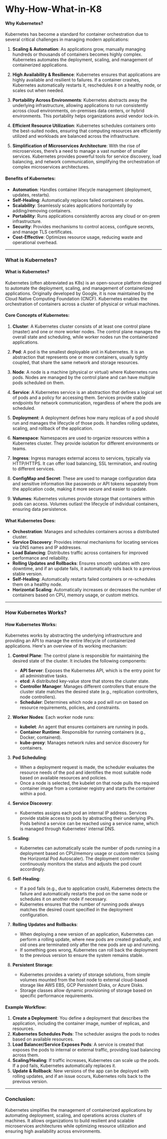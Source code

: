 # Why-How-What-in-K8

#### **Why Kubernetes?**
Kubernetes has become a standard for container orchestration due to several critical challenges in managing modern applications:

1. **Scaling & Automation**: As applications grow, manually managing hundreds or thousands of containers becomes highly complex. Kubernetes automates the deployment, scaling, and management of containerized applications.
   
2. **High Availability & Resilience**: Kubernetes ensures that applications are highly available and resilient to failures. If a container crashes, Kubernetes automatically restarts it, reschedules it on a healthy node, or scales out when needed.

3. **Portability Across Environments**: Kubernetes abstracts away the underlying infrastructure, allowing applications to run consistently across cloud environments, on-premises data centers, or hybrid environments. This portability helps organizations avoid vendor lock-in.

4. **Efficient Resource Utilization**: Kubernetes schedules containers onto the best-suited nodes, ensuring that computing resources are efficiently utilized and workloads are balanced across the infrastructure.

5. **Simplification of Microservices Architecture**: With the rise of microservices, there’s a need to manage a vast number of smaller services. Kubernetes provides powerful tools for service discovery, load balancing, and network communication, simplifying the orchestration of complex microservices architectures.

#### **Benefits of Kubernetes:**
- **Automation**: Handles container lifecycle management (deployment, updates, restarts).
- **Self-Healing**: Automatically replaces failed containers or nodes.
- **Scalability**: Seamlessly scales applications horizontally by adding/removing containers.
- **Portability**: Runs applications consistently across any cloud or on-prem infrastructure.
- **Security**: Provides mechanisms to control access, configure secrets, and manage TLS certificates.
- **Cost-Effective**: Optimizes resource usage, reducing waste and operational overhead.

---

### What is Kubernetes?

#### **What is Kubernetes?**
Kubernetes (often abbreviated as K8s) is an open-source platform designed to automate the deployment, scaling, and management of containerized applications. Originally developed by Google, it is now maintained by the Cloud Native Computing Foundation (CNCF). Kubernetes enables the orchestration of containers across a cluster of physical or virtual machines.

#### **Core Concepts of Kubernetes:**
1. **Cluster**: A Kubernetes cluster consists of at least one control plane (master) and one or more worker nodes. The control plane manages the overall state and scheduling, while worker nodes run the containerized applications.

2. **Pod**: A pod is the smallest deployable unit in Kubernetes. It is an abstraction that represents one or more containers, usually tightly coupled, that share the same network and storage resources.

3. **Node**: A node is a machine (physical or virtual) where Kubernetes runs pods. Nodes are managed by the control plane and can have multiple pods scheduled on them.

4. **Service**: A Kubernetes service is an abstraction that defines a logical set of pods and a policy for accessing them. Services provide stable endpoints for network communication, regardless of where the pods are scheduled.

5. **Deployment**: A deployment defines how many replicas of a pod should run and manages the lifecycle of those pods. It handles rolling updates, scaling, and rollback of the application.

6. **Namespace**: Namespaces are used to organize resources within a Kubernetes cluster. They provide isolation for different environments or teams.

7. **Ingress**: Ingress manages external access to services, typically via HTTP/HTTPS. It can offer load balancing, SSL termination, and routing to different services.

8. **ConfigMap and Secret**: These are used to manage configuration data and sensitive information like passwords or API tokens separately from the application code, making it more secure and easier to update.

9. **Volumes**: Kubernetes volumes provide storage that containers within pods can access. Volumes outlast the lifecycle of individual containers, ensuring data persistence.

#### **What Kubernetes Does:**
- **Orchestration**: Manages and schedules containers across a distributed cluster.
- **Service Discovery**: Provides internal mechanisms for locating services via DNS names and IP addresses.
- **Load Balancing**: Distributes traffic across containers for improved performance and reliability.
- **Rolling Updates and Rollbacks**: Ensures smooth updates with zero downtime, and if an update fails, it automatically rolls back to a previous stable version.
- **Self-Healing**: Automatically restarts failed containers or re-schedules them on a healthy node.
- **Horizontal Scaling**: Automatically increases or decreases the number of containers based on CPU, memory usage, or custom metrics.

---

### How Kubernetes Works?

#### **How Kubernetes Works:**
Kubernetes works by abstracting the underlying infrastructure and providing an API to manage the entire lifecycle of containerized applications. Here's an overview of its working mechanism:

1. **Control Plane**: The control plane is responsible for maintaining the desired state of the cluster. It includes the following components:
   - **API Server**: Exposes the Kubernetes API, which is the entry point for all administrative tasks.
   - **etcd**: A distributed key-value store that stores the cluster state.
   - **Controller Manager**: Manages different controllers that ensure the cluster state matches the desired state (e.g., replication controllers, node controllers).
   - **Scheduler**: Determines which node a pod will run on based on resource requirements, policies, and constraints.

2. **Worker Nodes**: Each worker node runs:
   - **kubelet**: An agent that ensures containers are running in pods.
   - **Container Runtime**: Responsible for running containers (e.g., Docker, containerd).
   - **kube-proxy**: Manages network rules and service discovery for containers.

3. **Pod Scheduling**:
   - When a deployment request is made, the scheduler evaluates the resource needs of the pod and identifies the most suitable node based on available resources and policies.
   - Once a node is selected, the kubelet on that node pulls the required container image from a container registry and starts the container within a pod.

4. **Service Discovery**:
   - Kubernetes assigns each pod an internal IP address. Services provide stable access to pods by abstracting their underlying IPs. Pods behind a service can be reached using a service name, which is managed through Kubernetes' internal DNS.

5. **Scaling**:
   - Kubernetes can automatically scale the number of pods running in a deployment based on CPU/memory usage or custom metrics (using the Horizontal Pod Autoscaler). The deployment controller continuously monitors the status and adjusts the pod count accordingly.

6. **Self-Healing**:
   - If a pod fails (e.g., due to application crash), Kubernetes detects the failure and automatically restarts the pod on the same node or schedules it on another node if necessary.
   - Kubernetes ensures that the number of running pods always matches the desired count specified in the deployment configuration.

7. **Rolling Updates and Rollbacks**:
   - When deploying a new version of an application, Kubernetes can perform a rolling update, where new pods are created gradually, and old ones are terminated only after the new pods are up and running.
   - If something goes wrong, Kubernetes can roll back the deployment to the previous version to ensure the system remains stable.

8. **Persistent Storage**:
   - Kubernetes provides a variety of storage solutions, from simple volumes mounted from the host node to external cloud-based storage like AWS EBS, GCP Persistent Disks, or Azure Disks.
   - Storage classes allow dynamic provisioning of storage based on specific performance requirements.

#### **Example Workflow**:
1. **Create a Deployment**: You define a deployment that describes the application, including the container image, number of replicas, and resources.
2. **Kubernetes Schedules Pods**: The scheduler assigns the pods to nodes based on available resources.
3. **Load Balancer/Service Exposes Pods**: A service is created that exposes the pods to internal or external traffic, providing load balancing across them.
4. **Scaling/Healing**: If traffic increases, Kubernetes can scale up the pods. If a pod fails, Kubernetes automatically replaces it.
5. **Update & Rollback**: New versions of the app can be deployed with rolling updates, and if an issue occurs, Kubernetes rolls back to the previous version.

---

### Conclusion:
Kubernetes simplifies the management of containerized applications by automating deployment, scaling, and operations across clusters of machines. It allows organizations to build resilient and scalable microservices architectures while optimizing resource utilization and ensuring high availability across environments.

